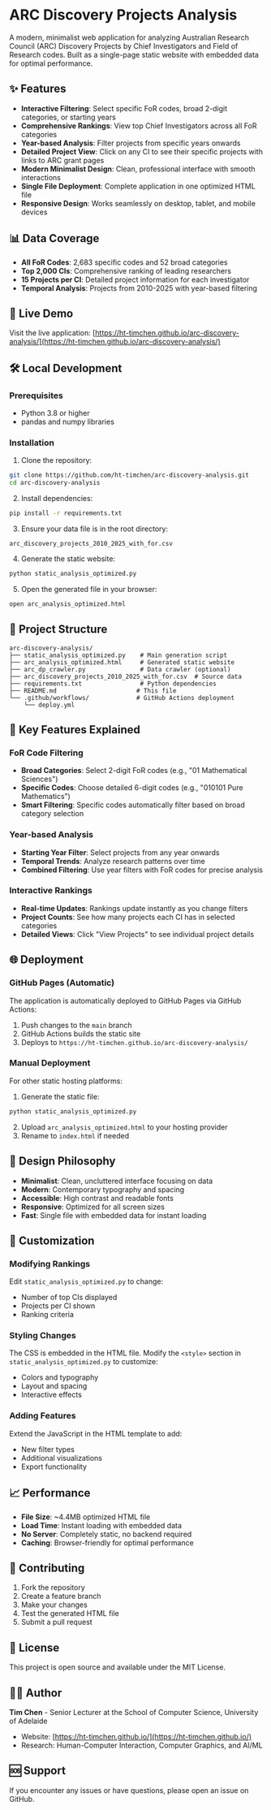 # ARC Discovery Projects Analysis

A modern, minimalist web application for analyzing Australian Research Council (ARC) Discovery Projects by Chief Investigators and Field of Research codes. Built as a single-page static website with embedded data for optimal performance.

## ✨ Features

- **Interactive Filtering**: Select specific FoR codes, broad 2-digit categories, or starting years
- **Comprehensive Rankings**: View top Chief Investigators across all FoR categories
- **Year-based Analysis**: Filter projects from specific years onwards
- **Detailed Project View**: Click on any CI to see their specific projects with links to ARC grant pages
- **Modern Minimalist Design**: Clean, professional interface with smooth interactions
- **Single File Deployment**: Complete application in one optimized HTML file
- **Responsive Design**: Works seamlessly on desktop, tablet, and mobile devices

## 📊 Data Coverage

- **All FoR Codes**: 2,683 specific codes and 52 broad categories
- **Top 2,000 CIs**: Comprehensive ranking of leading researchers
- **15 Projects per CI**: Detailed project information for each investigator
- **Temporal Analysis**: Projects from 2010-2025 with year-based filtering

## 🚀 Live Demo

Visit the live application: [https://ht-timchen.github.io/arc-discovery-analysis/](https://ht-timchen.github.io/arc-discovery-analysis/)

## 🛠️ Local Development

### Prerequisites

- Python 3.8 or higher
- pandas and numpy libraries

### Installation

1. Clone the repository:
```bash
git clone https://github.com/ht-timchen/arc-discovery-analysis.git
cd arc-discovery-analysis
```

2. Install dependencies:
```bash
pip install -r requirements.txt
```

3. Ensure your data file is in the root directory:
```
arc_discovery_projects_2010_2025_with_for.csv
```

4. Generate the static website:
```bash
python static_analysis_optimized.py
```

5. Open the generated file in your browser:
```bash
open arc_analysis_optimized.html
```

## 📁 Project Structure

```
arc-discovery-analysis/
├── static_analysis_optimized.py    # Main generation script
├── arc_analysis_optimized.html     # Generated static website
├── arc_dp_crawler.py               # Data crawler (optional)
├── arc_discovery_projects_2010_2025_with_for.csv  # Source data
├── requirements.txt                # Python dependencies
├── README.md                      # This file
└── .github/workflows/             # GitHub Actions deployment
    └── deploy.yml
```

## 🎯 Key Features Explained

### **FoR Code Filtering**
- **Broad Categories**: Select 2-digit FoR codes (e.g., "01 Mathematical Sciences")
- **Specific Codes**: Choose detailed 6-digit codes (e.g., "010101 Pure Mathematics")
- **Smart Filtering**: Specific codes automatically filter based on broad category selection

### **Year-based Analysis**
- **Starting Year Filter**: Select projects from any year onwards
- **Temporal Trends**: Analyze research patterns over time
- **Combined Filtering**: Use year filters with FoR codes for precise analysis

### **Interactive Rankings**
- **Real-time Updates**: Rankings update instantly as you change filters
- **Project Counts**: See how many projects each CI has in selected categories
- **Detailed Views**: Click "View Projects" to see individual project details

## 🌐 Deployment

### GitHub Pages (Automatic)

The application is automatically deployed to GitHub Pages via GitHub Actions:

1. Push changes to the `main` branch
2. GitHub Actions builds the static site
3. Deploys to `https://ht-timchen.github.io/arc-discovery-analysis/`

### Manual Deployment

For other static hosting platforms:

1. Generate the static file:
```bash
python static_analysis_optimized.py
```

2. Upload `arc_analysis_optimized.html` to your hosting provider
3. Rename to `index.html` if needed

## 🎨 Design Philosophy

- **Minimalist**: Clean, uncluttered interface focusing on data
- **Modern**: Contemporary typography and spacing
- **Accessible**: High contrast and readable fonts
- **Responsive**: Optimized for all screen sizes
- **Fast**: Single file with embedded data for instant loading

## 🔧 Customization

### Modifying Rankings

Edit `static_analysis_optimized.py` to change:
- Number of top CIs displayed
- Projects per CI shown
- Ranking criteria

### Styling Changes

The CSS is embedded in the HTML file. Modify the `<style>` section in `static_analysis_optimized.py` to customize:
- Colors and typography
- Layout and spacing
- Interactive effects

### Adding Features

Extend the JavaScript in the HTML template to add:
- New filter types
- Additional visualizations
- Export functionality

## 📈 Performance

- **File Size**: ~4.4MB optimized HTML file
- **Load Time**: Instant loading with embedded data
- **No Server**: Completely static, no backend required
- **Caching**: Browser-friendly for optimal performance

## 🤝 Contributing

1. Fork the repository
2. Create a feature branch
3. Make your changes
4. Test the generated HTML file
5. Submit a pull request

## 📄 License

This project is open source and available under the MIT License.

## 👨‍💻 Author

**Tim Chen** - Senior Lecturer at the School of Computer Science, University of Adelaide

- Website: [https://ht-timchen.github.io/](https://ht-timchen.github.io/)
- Research: Human-Computer Interaction, Computer Graphics, and AI/ML

## 🆘 Support

If you encounter any issues or have questions, please open an issue on GitHub.
